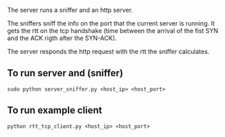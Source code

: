 The server runs a sniffer and an http server.

The sniffers  sniff the info on the port that the current server is running. It gets the rtt on the tcp handshake (time between the arrival of the fist SYN and the ACK rigth after the SYN-ACK).

The server responds the http request with the rtt the sniffer calculates.

## To run server and (sniffer)
```
sudo python server_sniffer.py <host_ip> <host_port>
```

## To run example client

```
python rtt_tcp_client.py <host_ip> <host_port>
```